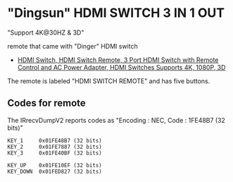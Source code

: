 
# "Dingsun" HDMI SWITCH 3 IN 1 OUT

"Support 4K@30HZ & 3D"

remote that came with "Dinger" HDMI switch

- [HDMI Switch, HDMI Switch Remote, 3 Port HDMI Switch with Remote Control and AC Power Adapter, HDMI Switches Supports 4K, 1080P, 3D](https://www.amazon.com/Switch-Control-Adapter-Switches-Supports/dp/B07B91YM2S/)

The remote is labeled "HDMI SWITCH REMOTE" and has five buttons.


## Codes for remote

The IRrecvDumpV2 reports codes as "Encoding  : NEC, Code      : 1FE48B7 (32 bits)"


```
KEY_1     0x01FE48B7 (32 bits)
KEY_2     0x01FE7887 (32 bits)
KEY_3     0x01FE40BF (32 bits)

KEY_UP    0x01FE10EF (32 bits)
KEY_DOWN  0x01FED827 (32 bits)
```

